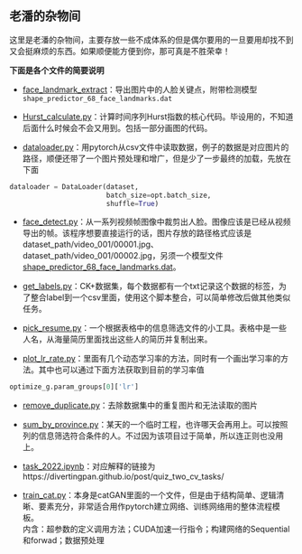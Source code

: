 <kbd>老潘的杂物间</kbd>  
---
这里是老潘的杂物间，主要存放一些不成体系的但是偶尔要用的一旦要用却找不到又会挺麻烦的东西。如果顺便能方便到你，那可真是不胜荣幸！  


**下面是各个文件的简要说明**  

* [face_landmark_extract](face_landmark_extract.py)：导出图片中的人脸关键点，附带检测模型`shape_predictor_68_face_landmarks.dat`
  
* [Hurst_calculate.py](Hurst_calculate.py)：计算时间序列Hurst指数的核心代码。毕设用的，不知道后面什么时候会不会又用到。包括一部分画图的代码。
  
* [dataloader.py](dataloader.py)：用pytorch从csv文件中读取数据，例子的数据是对应图片的路径，顺便还带了一个图片预处理和增广，但是少了一步最终的加载，先放在下面
```python
dataloader = DataLoader(dataset,
                        batch_size=opt.batch_size,
                        shuffle=True)
```

* [face_detect.py](face_detect.py)：从一系列视频帧图像中裁剪出人脸。图像应该是已经从视频导出的帧。该程序想要直接运行的话，图片存放的路径格式应该是dataset_path/video_001/00001.jpg、dataset_path/video_001/00002.jpg，另须一个模型文件[shape_predictor_68_face_landmarks.dat](shape_predictor_68_face_landmarks.dat)。

* [get_labels.py](get_labels.py)：CK+数据集，每个数据都有一个txt记录这个数据的标签，为了整合label到一个csv里面，使用这个脚本整合，可以简单修改后做其他类似任务。


* [pick_resume.py](pick_resume.py)：一个根据表格中的信息筛选文件的小工具。表格中是一些人名，从海量简历里面找出这些人的简历并复制出来。

* [plot_lr_rate.py](plot_lr_rate.py)：里面有几个动态学习率的方法，同时有一个画出学习率的方法。其中也可以通过下面方法获取到目前的学习率值
```python
optimize_g.param_groups[0]['lr']
```

* [remove_duplicate.py](remove_duplicate.py)：去除数据集中的重复图片和无法读取的图片

* [sum_by_province.py](sum_by_province.py)：某天的一个临时工程，也许哪天会再用上。可以按照列的信息筛选符合条件的人。不过因为该项目过于简单，所以连正则也没用上。

* [task_2022.ipynb](task_2022.ipynb)：对应解释的链接为https://divertingpan.github.io/post/quiz_two_cv_tasks/

* [train_cat.py](train_cat.py)：本身是catGAN里面的一个文件，但是由于结构简单、逻辑清晰、要素充分，非常适合用作pytorch建立网络、训练网络用的整体流程模板。  
内含：超参数的定义调用方法；CUDA加速一行指令；构建网络的Sequential和forwad；数据预处理
